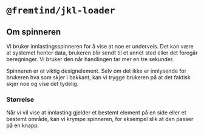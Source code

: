 # `@fremtind/jkl-loader`

## Om spinneren

Vi bruker innlastingsspinneren for å vise at noe er underveis. Det kan være at systemet henter data, brukeren blir sendt til et annet sted eller det foregår beregninger. Vi bruker den når handlingen tar mer en tre sekunder.

Spinneren er et viktig designelement. Selv om det ikke er innlysende for brukeren hva som skjer i bakkant, kan vi trygge brukeren på at det faktisk skjer noe og vise det tydelig.

### Størrelse

Når vi vil vise at innlasting gjelder et bestemt element på en side eller et bestemt område, kan vi krympe spinneren, for eksempel slik at den passer på en knapp.
